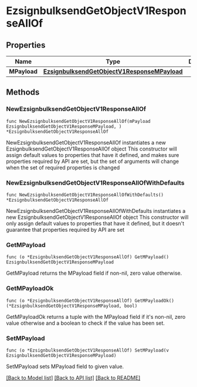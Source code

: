 # EzsignbulksendGetObjectV1ResponseAllOf

## Properties

Name | Type | Description | Notes
------------ | ------------- | ------------- | -------------
**MPayload** | [**EzsignbulksendGetObjectV1ResponseMPayload**](EzsignbulksendGetObjectV1ResponseMPayload.md) |  | 

## Methods

### NewEzsignbulksendGetObjectV1ResponseAllOf

`func NewEzsignbulksendGetObjectV1ResponseAllOf(mPayload EzsignbulksendGetObjectV1ResponseMPayload, ) *EzsignbulksendGetObjectV1ResponseAllOf`

NewEzsignbulksendGetObjectV1ResponseAllOf instantiates a new EzsignbulksendGetObjectV1ResponseAllOf object
This constructor will assign default values to properties that have it defined,
and makes sure properties required by API are set, but the set of arguments
will change when the set of required properties is changed

### NewEzsignbulksendGetObjectV1ResponseAllOfWithDefaults

`func NewEzsignbulksendGetObjectV1ResponseAllOfWithDefaults() *EzsignbulksendGetObjectV1ResponseAllOf`

NewEzsignbulksendGetObjectV1ResponseAllOfWithDefaults instantiates a new EzsignbulksendGetObjectV1ResponseAllOf object
This constructor will only assign default values to properties that have it defined,
but it doesn't guarantee that properties required by API are set

### GetMPayload

`func (o *EzsignbulksendGetObjectV1ResponseAllOf) GetMPayload() EzsignbulksendGetObjectV1ResponseMPayload`

GetMPayload returns the MPayload field if non-nil, zero value otherwise.

### GetMPayloadOk

`func (o *EzsignbulksendGetObjectV1ResponseAllOf) GetMPayloadOk() (*EzsignbulksendGetObjectV1ResponseMPayload, bool)`

GetMPayloadOk returns a tuple with the MPayload field if it's non-nil, zero value otherwise
and a boolean to check if the value has been set.

### SetMPayload

`func (o *EzsignbulksendGetObjectV1ResponseAllOf) SetMPayload(v EzsignbulksendGetObjectV1ResponseMPayload)`

SetMPayload sets MPayload field to given value.



[[Back to Model list]](../README.md#documentation-for-models) [[Back to API list]](../README.md#documentation-for-api-endpoints) [[Back to README]](../README.md)


